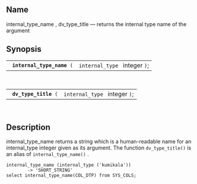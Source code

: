 <div id="fn_internal_type_name" class="refentry">

<div class="titlepage">

</div>

<div class="refnamediv">

## Name

internal_type_name , dv_type_title — returns the internal type name of
the argument

</div>

<div class="refsynopsisdiv">

## Synopsis

<div id="fsyn_internal_type_name" class="funcsynopsis">

|                                 |                               |
|---------------------------------|-------------------------------|
| ` `**`internal_type_name`**` (` | `internal_type ` integer `)`; |

<div class="funcprototype-spacer">

 

</div>

</div>

<div id="fsyn_dv_type_title" class="funcsynopsis">

|                            |                               |
|----------------------------|-------------------------------|
| ` `**`dv_type_title`**` (` | `internal_type ` integer `)`; |

<div class="funcprototype-spacer">

 

</div>

</div>

</div>

<div id="desc_02" class="refsect1">

## Description

internal_type_name returns a string which is a human-readable name for
an internal_type integer given as its argument. The function
`dv_type_title()` is an alias of `internal_type_name()` .

``` screen
internal_type_name (internal_type ('kumikala'))
        -> 'SHORT_STRING'
select internal_type_name(COL_DTP) from SYS_COLS;
```

</div>

</div>
